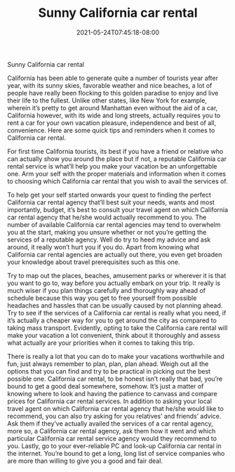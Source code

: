 ﻿---
title: "Sunny California car rental"
date: 2021-05-24T07:45:18-08:00
description: "Car-Rental Tips for Web Success"
featured_image: "/images/Car-Rental.jpg"
tags: ["Car Rental"]
---

Sunny California car rental

California has been able to generate quite a number of tourists year after year, with its sunny skies, favorable weather and nice beaches, a lot of people have really been flocking to this golden paradise to enjoy and live their life to the fullest. Unlike other states, like New York for example, wherein it’s pretty to get around Manhattan even without the aid of a car, California however, with its wide and long streets, actually requires you to rent a car for your own vacation pleasure, independence and best of all, convenience. Here are some quick tips and reminders when it comes to California car rental.

For first time California tourists, its best if you have a friend or relative who can actually show you around the place but if not, a reputable California car rental service is what’ll help you make your vacation be an unforgettable one. Arm your self with the proper materials and information when it comes to choosing which California car rental that you wish to avail the services of. 

To help get your self started onwards your quest to finding the perfect California car rental agency that’ll best suit your needs, wants and most importantly, budget, it’s best to consult your travel agent on which California car rental agency that he/she would actually recommend to you. The number of available California car rental agencies may tend to overwhelm you at the start, making you unsure whether or not you’re getting the services of a reputable agency. Well do try to heed my advice and ask around, it really won’t hurt you if you do. Apart from knowing what California car rental agencies are actually out there, you even get broaden your knowledge about travel prerequisites such as this one.

Try to map out the places, beaches, amusement parks or wherever it is that you want to go to, way before you actually embark on your trip. It really is much wiser if you plan things carefully and thoroughly way ahead of schedule because this way you get to free yourself from possible headaches and hassles that can be usually caused by not planning ahead. Try to see if the services of a California car rental is really what you need, if it’s actually a cheaper way for you to get around the city as compared to taking mass transport. Evidently, opting to take the California care rental will make your vacation a lot convenient, think about it thoroughly and assess what actually are your priorities when it comes to taking this trip. 

There is really a lot that you can do to make your vacations worthwhile and fun, just always remember to plan, plan, plan ahead. Weigh out all the options that you can find and try to be practical in picking out the best possible one. California car rental, to be honest isn’t really that bad, you’re bound to get a good deal somewhere, somehow. It’s just a matter of knowing where to look and having the patience to canvass and compare prices for California car rental services. In addition to asking your local travel agent on which California car rental agency that he/she would like to recommend, you can also try asking for you relatives’ and friends’ advice. Ask them if they’ve actually availed the services of a car rental agency, more so, a California car rental agency, ask them how it went and which particular California car rental service agency would they recommend to you. Lastly, go to your ever-reliable PC and look-up California car rental in the internet. You’re bound to get a long, long list of service companies who are more than willing to give you a good and fair deal.

